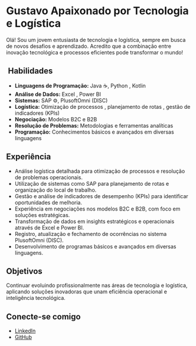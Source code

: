 # Gustavo  Apaixonado por Tecnologia e Logística

Olá!  Sou um jovem entusiasta de tecnologia e logística, sempre em busca de novos desafios e aprendizado. Acredito que a combinação entre inovação tecnológica e processos eficientes pode transformar o mundo! 

## ️ Habilidades

* **Linguagens de Programação:** Java ☕, Python , Kotlin 
* **Análise de Dados:** Excel , Power BI 
* **Sistemas:** SAP ⚙️, PlusoftOmni (DISC) 
* **Logística:** Otimização de processos , planejamento de rotas ️, gestão de indicadores (KPIs) 
* **Negociação:** Modelos B2C e B2B 
* **Resolução de Problemas:** Metodologias e ferramentas analíticas 
* **Programação:** Conhecimentos básicos e avançados em diversas linguagens 

##  Experiência

* Análise logística detalhada para otimização de processos e resolução de problemas operacionais.
* Utilização de sistemas como SAP para planejamento de rotas e organização do local de trabalho.
* Gestão e análise de indicadores de desempenho (KPIs) para identificar oportunidades de melhoria.
* Experiência em negociações nos modelos B2C e B2B, com foco em soluções estratégicas.
* Transformação de dados em insights estratégicos e operacionais através de Excel e Power BI.
* Registro, atualização e fechamento de ocorrências no sistema PlusoftOmni (DISC).
* Desenvolvimento de programas básicos e avançados em diversas linguagens.

##  Objetivos

Continuar evoluindo profissionalmente nas áreas de tecnologia e logística, aplicando soluções inovadoras que unam eficiência operacional e inteligência tecnológica. 

##  Conecte-se comigo

* [LinkedIn](https://www.linkedin.com/in/gustavo-leandro-libano)
* [GitHub](https://github.com/GustavoLibano)
